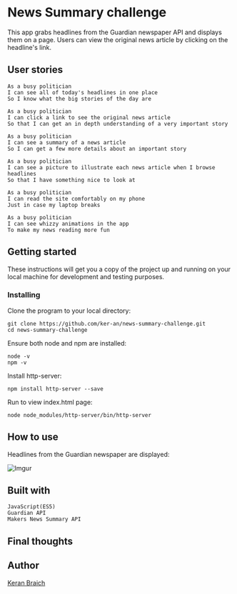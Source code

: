 # News Summary challenge

This app grabs headlines from the Guardian newspaper API and displays them on a page. Users can view the original news article by clicking on the headline's link.

## User stories

```
As a busy politician
I can see all of today's headlines in one place
So I know what the big stories of the day are
```
```
As a busy politician
I can click a link to see the original news article
So that I can get an in depth understanding of a very important story
```
```
As a busy politician
I can see a summary of a news article
So I can get a few more details about an important story
```
```
As a busy politician
I can see a picture to illustrate each news article when I browse headlines
So that I have something nice to look at
```
```
As a busy politician
I can read the site comfortably on my phone
Just in case my laptop breaks
```
```
As a busy politician
I can see whizzy animations in the app
To make my news reading more fun
```

## Getting started

These instructions will get you a copy of the project up and running on your local machine for development and testing purposes.

### Installing

Clone the program to your local directory:

```
git clone https://github.com/ker-an/news-summary-challenge.git
cd news-summary-challenge
```
Ensure both node and npm are installed:

```
node -v
npm -v
```

Install http-server:

```
npm install http-server --save
```

Run to view index.html page:

```
node node_modules/http-server/bin/http-server
```

## How to use

Headlines from the Guardian newspaper are displayed:

![Imgur](https://imgur.com/a/HWCHn)

## Built with

```
JavaScript(ES5)
Guardian API
Makers News Summary API
```

## Final thoughts

## Author

[Keran Braich](https://github.com/ker-an)
